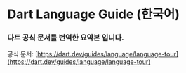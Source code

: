 # Dart Language Guide (한국어)

### 다트 공식 문서를 번역한 요약본 입니다.

공식 문서: [https://dart.dev/guides/language/language-tour](https://dart.dev/guides/language/language-tour)
